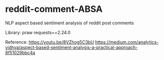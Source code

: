 # reddit-comment-ABSA
 NLP aspect based sentiment analysis of reddit post comments

Library:
praw
requests==2.24.0

Reference:
https://youtu.be/8VZhog5C3bU
https://medium.com/analytics-vidhya/aspect-based-sentiment-analysis-a-practical-approach-8f51029bbc4a